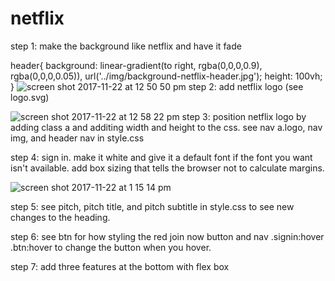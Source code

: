 # netflix

step 1: make the background like netflix and have it fade


header{
  background: linear-gradient(to right, rgba(0,0,0,0.9), rgba(0,0,0,0.05)), url('../img/background-netflix-header.jpg');
  height: 100vh;
}
![screen shot 2017-11-22 at 12 50 50 pm](https://user-images.githubusercontent.com/28164171/33148221-3db313b0-cf88-11e7-945e-551525ece533.png)
step 2: add netflix logo (see logo.svg)


![screen shot 2017-11-22 at 12 58 22 pm](https://user-images.githubusercontent.com/28164171/33148223-3fba64ec-cf88-11e7-982f-c23d18ae8b4c.png)
step 3: position netflix logo by adding class a and additing width and height to the css. see nav a.logo, nav img, and header nav in style.css


step 4: sign in. make it white and give it a default font if the font you want isn't available. add box sizing that tells the browser not to calculate margins.

![screen shot 2017-11-22 at 1 15 14 pm](https://user-images.githubusercontent.com/28164171/33148228-42cad608-cf88-11e7-9939-84c2f57ac74b.png)

step 5:
see pitch, pitch title, and pitch subtitle in style.css to see new changes to the heading.

step 6:
see btn for how styling the red join now button and nav .signin:hover .btn:hover to change the button when you hover.

step 7: add three features at the bottom with flex box 
